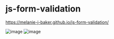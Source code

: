 # js-form-validation

https://melanie-j-baker.github.io/js-form-validation/

![image](https://github.com/Melanie-J-Baker/js-form-validation/assets/104843873/3a26195d-f49a-4b2f-8ab2-dd92fb80a103)
![image](https://github.com/Melanie-J-Baker/js-form-validation/assets/104843873/b8a7c261-f544-4711-8981-3629bd485121)

